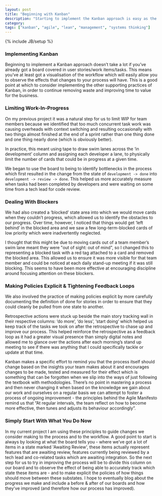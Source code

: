 ```yaml
---
layout: post
title: "Beginning with Kanban"
description: "Starting to implement the Kanban approach is easy as the focus is on evolutionary change. Beginning with your kanban board, start to embrace the practices and principles."
category: 
tags: ["kanban", "agile", "lean", "management", "systems thinking"]
---
```

{% include JB/setup %}


### Implementing Kanban

Beginning to implement a Kanban approach doesn’t take a lot if you’ve already got a board covered in user stories/work items/tasks. This means you’ve at least got a visualisation of the workflow which will easily allow you to observe the effects that changes to your process will have. This is a good point at which to consider implementing the other supporting practices of Kanban, in order to continue removing waste and improving time to value for the business.


### Limiting Work-In-Progress

On my previous project it was a natural step for us to limit WIP for team members because we identified that too much concurrent task work was causing overheads with context switching and resulting occasionally with two things almost finished at the end of a sprint rather than one thing done and one thing nearly done (which is obviously better).

In practice, this meant using tape to draw swim lanes across the ‘in development’ column and assigning each developer a lane, to physically limit the number of cards that could be in progress at a given time.

We began to use the board to being to identify bottlenecks in the process which first resulted in the change from the state of `development -> done` into `development -> review -> done`. This helped us more accurately measure when tasks had been completed by developers and were waiting on some time from a tech lead for code review.


### Dealing With Blockers

We had also created a ‘blocked’ state area into which we would move cards when they couldn’t progress, which allowed us to identify the obstacles to our progress. Over time, however, I noticed that things would get ‘left behind’ in the blocked area and we saw a few long-term-blocked cards of low priority which were inadvertently neglected. 

I thought that this might be due to moving cards out of a team member’s swim lane meant they were "out of sight: out of mind", so I changed this to representing a blocked task with a red tag attached to a card and removed the blocked area. This allowed us to ensure it was more visible for that team member and could be noticed at each daily stand-up meeting if it was still blocking. This seems to have been more effective at encouraging discipline around focusing attention on these blockers.


### Making Policies Explicit & Tightening Feedback Loops

We also involved the practice of making policies explicit by more carefully documenting the definition of done for stories in order to ensure that they could cleanly be pulled from one state to another. 

Retrospective actions were stuck up beside the main story tracking wall in their respective columns: ‘do more’, ‘do less’, ‘start doing’ which helped us keep track of the tasks we took on after the retrospective to chase up and improve our process. This helped reinforce the retrospective as a feedback loop as it had a greater visual presence than simply digital notes and allowed me to glance over the actions after each morning’s stand up meeting to see if there was anything that I could specifically tackle or update at that time.

Kanban makes a specific effort to remind you that the process itself should change based on the insights your team makes about it and encourages changes to be made, tested and measured for their effect which is something that can be forgotten when we slip into the ways of just following the textbook with methodologies. There’s no point in mastering a process and then never changing it when based on the knowledge we gain about our work and ourselves on a regular basis we can attempt to foster a process of ongoing improvement - the principles behind the Agile Manifesto remind us that “At regular intervals, the team reflect on how to become more effective, then tunes and adjusts its behaviour accordingly”.


### Simply Start With What You Do Now

In my current project I am using these principles to guide changes we consider making to the process and to the workflow. A good point to start is always by looking at what the board tells you - where we've got a lot of items in a state marked 'Awaiting Review', these items actually represent features that are awaiting review, features currently being reviewed by a tech lead and co-related tasks which are awaiting integration. So the next step for us to try in improving the process will be to divide this column on our board and to observe the effect of being able to accurately track which state these items are - and to make explicit the policies of how things should move between these substates. I hope to eventually blog about the progress we make and include a before & after of our boards and how they've improved (and therefore how our process has improved).
